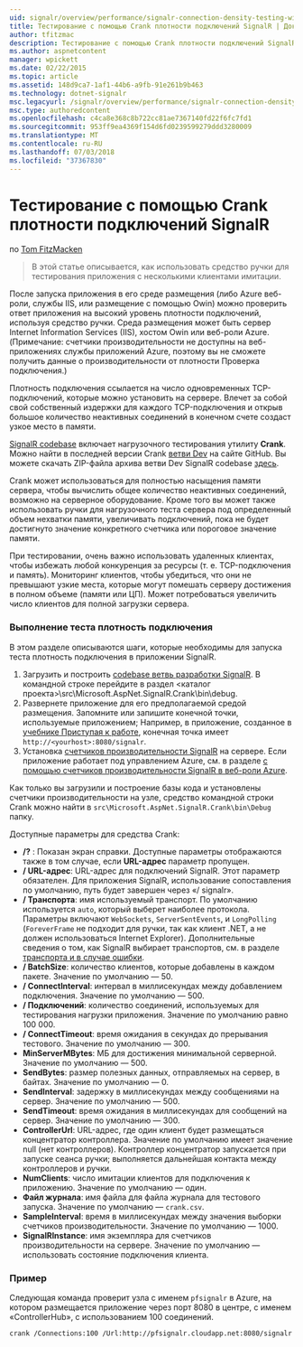 ```yaml
---
uid: signalr/overview/performance/signalr-connection-density-testing-with-crank
title: Тестирование с помощью Crank плотности подключений SignalR | Документация Майкрософт
author: tfitzmac
description: Тестирование с помощью Crank плотности подключений SignalR
ms.author: aspnetcontent
manager: wpickett
ms.date: 02/22/2015
ms.topic: article
ms.assetid: 148d9ca7-1af1-44b6-a9fb-91e261b9b463
ms.technology: dotnet-signalr
msc.legacyurl: /signalr/overview/performance/signalr-connection-density-testing-with-crank
msc.type: authoredcontent
ms.openlocfilehash: c4ca8e368c8b722cc81ae7367140fd22f6fc7fd1
ms.sourcegitcommit: 953ff9ea4369f154d6fd0239599279ddd3280009
ms.translationtype: MT
ms.contentlocale: ru-RU
ms.lasthandoff: 07/03/2018
ms.locfileid: "37367830"
---
```

<a name="signalr-connection-density-testing-with-crank"></a>Тестирование с помощью Crank плотности подключений SignalR
====================
по [Tom FitzMacken](https://github.com/tfitzmac)

> В этой статье описывается, как использовать средство ручки для тестирования приложения с несколькими клиентами имитации.


После запуска приложения в его среде размещения (либо Azure веб-роли, службы IIS, или размещение с помощью Owin) можно проверить ответ приложения на высокий уровень плотности подключений, используя средство ручки. Среда размещения может быть сервер Internet Information Services (IIS), хостом Owin или веб-роли Azure. (Примечание: счетчики производительности не доступны на веб-приложениях службы приложений Azure, поэтому вы не сможете получить данные о производительности от плотности Проверка подключения.)

Плотность подключения ссылается на число одновременных TCP-подключений, которые можно установить на сервере. Влечет за собой свой собственный издержки для каждого TCP-подключения и открыв большое количество неактивных соединений в конечном счете создаст узкое место в памяти.

[SignalR codebase](https://github.com/signalr/signalr) включает нагрузочного тестирования утилиту **Crank**. Можно найти в последней версии Crank [ветви Dev](https://github.com/SignalR/signalr/tree/dev) на сайте GitHub. Вы можете скачать ZIP-файла архива ветви Dev SignalR codebase [здесь](https://github.com/SignalR/SignalR/archive/dev.zip).

Crank может использоваться для полностью насыщения памяти сервера, чтобы вычислить общее количество неактивных соединений, возможно на серверное оборудование. Кроме того вы может также использовать ручки для нагрузочного теста сервера под определенный объем нехватки памяти, увеличивать подключений, пока не будет достигнуто значение конкретного счетчика или пороговое значение памяти.

При тестировании, очень важно использовать удаленных клиентах, чтобы избежать любой конкуренция за ресурсы (т. е. TCP-подключения и память). Мониторинг клиентов, чтобы убедиться, что они не превышают узкие места, которые могут помешать серверу достижения в полном объеме (памяти или ЦП). Может потребоваться увеличить число клиентов для полной загрузки сервера.

### <a name="running-a-connection-density-test"></a>Выполнение теста плотность подключения

В этом разделе описываются шаги, которые необходимы для запуска теста плотность подключения в приложении SignalR.

1. Загрузить и построить [codebase ветвь разработки SignalR](https://github.com/SignalR/SignalR/archive/dev.zip). В командной строке перейдите в раздел &lt;каталог проекта&gt;\src\Microsoft.AspNet.SignalR.Crank\bin\debug.
2. Развернете приложение для его предполагаемой средой размещения. Запомните или запишите конечной точки, используемые приложением; Например, в приложение, созданное в [учебнике Приступая к работе](../getting-started/tutorial-getting-started-with-signalr.md), конечная точка имеет `http://<yourhost>:8080/signalr`.
3. Установка [счетчиков производительности SignalR](signalr-performance.md#perfcounters) на сервере. Если приложение работает под управлением Azure, см. в разделе [с помощью счетчиков производительности SignalR в веб-роли Azure](using-signalr-performance-counters-in-an-azure-web-role.md).

Как только вы загрузили и построение базы кода и установлены счетчики производительности на узле, средство командной строки Crank можно найти в `src\Microsoft.AspNet.SignalR.Crank\bin\Debug` папку.

Доступные параметры для средства Crank:

- **/?** : Показан экран справки. Доступные параметры отображаются также в том случае, если **URL-адрес** параметр пропущен.
- **/ URL-адрес**: URL-адрес для подключений SignalR. Этот параметр обязателен. Для приложения SignalR, использование сопоставления по умолчанию, путь будет завершен через «/ signalr».
- **/ Транспорта**: имя используемый транспорт. По умолчанию используется `auto`, который выберет наиболее протокола. Параметры включают `WebSockets`, `ServerSentEvents`, и `LongPolling` (`ForeverFrame` не подходит для ручки, так как клиент .NET, а не должен использоваться Internet Explorer). Дополнительные сведения о том, как SignalR выбирает транспортов, см. в разделе [транспорта и в случае ошибки](../getting-started/introduction-to-signalr.md#transports).
- **/ BatchSize**: количество клиентов, которые добавлены в каждом пакете. Значение по умолчанию — 50.
- **/ ConnectInterval**: интервал в миллисекундах между добавлением подключения. Значение по умолчанию — 500.
- **/ Подключений**: количество соединений, используемых для тестирования нагрузки приложения. Значение по умолчанию равно 100 000.
- **/ ConnectTimeout**: время ожидания в секундах до прерывания тестового. Значение по умолчанию — 300.
- **MinServerMBytes**: МБ для достижения минимальной серверной. Значение по умолчанию — 500.
- **SendBytes**: размер полезных данных, отправляемых на сервер, в байтах. Значение по умолчанию — 0.
- **SendInterval**: задержку в миллисекундах между сообщениями на сервер. Значение по умолчанию — 500.
- **SendTimeout**: время ожидания в миллисекундах для сообщений на сервер. Значение по умолчанию — 300.
- **ControllerUrl**: URL-адрес, где один клиент будет размещаться концентратор контроллера. Значение по умолчанию имеет значение null (нет контроллеров). Контроллер концентратор запускается при запуске сеанса ручки; выполняется дальнейшая контакта между контроллеров и ручки.
- **NumClients**: число имитации клиентов для подключения к приложению. Значение по умолчанию — один.
- **Файл журнала**: имя файла для файла журнала для тестового запуска. Значение по умолчанию — `crank.csv`.
- **SampleInterval**: время в миллисекундах между значения выборки счетчиков производительности. Значение по умолчанию — 1000.
- **SignalRInstance**: имя экземпляра для счетчиков производительности на сервере. Значение по умолчанию — использовать состояние подключения клиента.

### <a name="example"></a>Пример

Следующая команда проверит узла с именем `pfsignalr` в Azure, на котором размещается приложение через порт 8080 в центре, с именем «ControllerHub», с использованием 100 соединений.

`crank /Connections:100 /Url:http://pfsignalr.cloudapp.net:8080/signalr`
